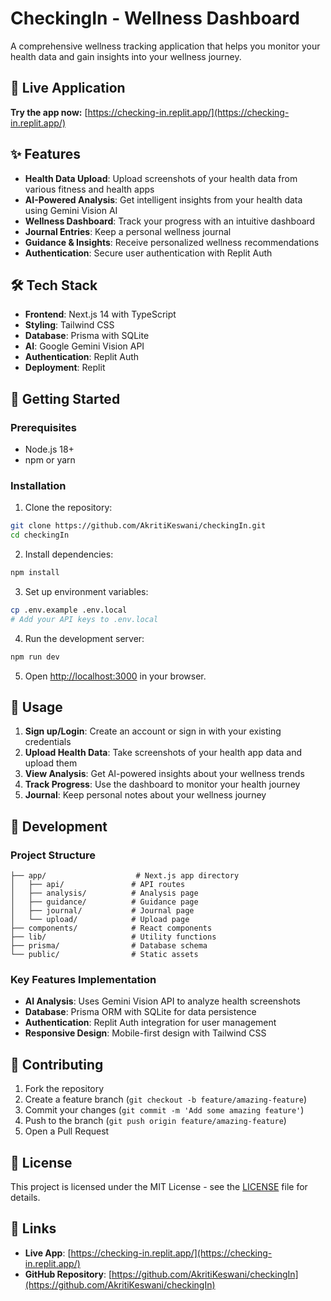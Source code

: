 # CheckingIn - Wellness Dashboard

A comprehensive wellness tracking application that helps you monitor your health data and gain insights into your wellness journey.

## 🚀 Live Application

**Try the app now:** [https://checking-in.replit.app/](https://checking-in.replit.app/)

## ✨ Features

- **Health Data Upload**: Upload screenshots of your health data from various fitness and health apps
- **AI-Powered Analysis**: Get intelligent insights from your health data using Gemini Vision AI
- **Wellness Dashboard**: Track your progress with an intuitive dashboard
- **Journal Entries**: Keep a personal wellness journal
- **Guidance & Insights**: Receive personalized wellness recommendations
- **Authentication**: Secure user authentication with Replit Auth

## 🛠️ Tech Stack

- **Frontend**: Next.js 14 with TypeScript
- **Styling**: Tailwind CSS
- **Database**: Prisma with SQLite
- **AI**: Google Gemini Vision API
- **Authentication**: Replit Auth
- **Deployment**: Replit

## 🚀 Getting Started

### Prerequisites
- Node.js 18+ 
- npm or yarn

### Installation

1. Clone the repository:
```bash
git clone https://github.com/AkritiKeswani/checkingIn.git
cd checkingIn
```

2. Install dependencies:
```bash
npm install
```

3. Set up environment variables:
```bash
cp .env.example .env.local
# Add your API keys to .env.local
```

4. Run the development server:
```bash
npm run dev
```

5. Open [http://localhost:3000](http://localhost:3000) in your browser.

## 📱 Usage

1. **Sign up/Login**: Create an account or sign in with your existing credentials
2. **Upload Health Data**: Take screenshots of your health app data and upload them
3. **View Analysis**: Get AI-powered insights about your wellness trends
4. **Track Progress**: Use the dashboard to monitor your health journey
5. **Journal**: Keep personal notes about your wellness journey

## 🔧 Development

### Project Structure
```
├── app/                    # Next.js app directory
│   ├── api/               # API routes
│   ├── analysis/          # Analysis page
│   ├── guidance/          # Guidance page
│   ├── journal/           # Journal page
│   └── upload/            # Upload page
├── components/            # React components
├── lib/                   # Utility functions
├── prisma/                # Database schema
└── public/                # Static assets
```

### Key Features Implementation
- **AI Analysis**: Uses Gemini Vision API to analyze health screenshots
- **Database**: Prisma ORM with SQLite for data persistence
- **Authentication**: Replit Auth integration for user management
- **Responsive Design**: Mobile-first design with Tailwind CSS

## 🤝 Contributing

1. Fork the repository
2. Create a feature branch (`git checkout -b feature/amazing-feature`)
3. Commit your changes (`git commit -m 'Add some amazing feature'`)
4. Push to the branch (`git push origin feature/amazing-feature`)
5. Open a Pull Request

## 📄 License

This project is licensed under the MIT License - see the [LICENSE](LICENSE) file for details.

## 🔗 Links

- **Live App**: [https://checking-in.replit.app/](https://checking-in.replit.app/)
- **GitHub Repository**: [https://github.com/AkritiKeswani/checkingIn](https://github.com/AkritiKeswani/checkingIn)
